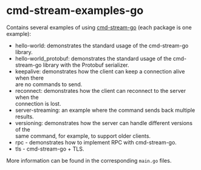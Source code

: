 # cmd-stream-examples-go
Contains several examples of using [cmd-stream-go](https://github.com/cmd-stream/cmd-stream-go)
(each package is one example):
- hello-world: demonstrates the standard usage of the cmd-stream-go library.
- hello-world_protobuf: demonstrates the standard usage of the cmd-stream-go 
  library with the Protobuf serializer.
- keepalive: demonstrates how the client can keep a connection alive when there  
  are no commands to send. 
- reconnect: demonstrates how the client can reconnect to the server when the  
  connection is lost.
- server-streaming: an example where the command sends back multiple results.  
- versioning: demonstrates how the server can handle different versions of the  
  same command, for example, to support older clients.  
- rpc - demonstrates how to implement RPC with cmd-stream-go.
- tls - cmd-stream-go + TLS.

More information can be found in the corresponding `main.go` files.